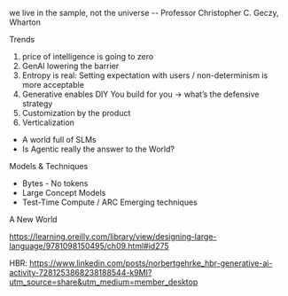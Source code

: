 we live in the sample, not the universe
-- Professor Christopher C. Geczy, Wharton 




Trends

1. price of intelligence is going to zero
2. GenAI lowering the barrier
3. Entropy is real: Setting expectation with users / non-determinism is more acceptable
4. Generative enables DIY  You build for you → what’s the defensive strategy
5. Customization by the product
6. Verticalization
- A world full of SLMs
- Is Agentic really the answer to the World?

Models & Techniques

- Bytes - No tokens
- Large Concept Models
- Test-Time Compute / ARC Emerging techniques

A New World

https://learning.oreilly.com/library/view/designing-large-language/9781098150495/ch09.html#id275


HBR: https://www.linkedin.com/posts/norbertgehrke_hbr-generative-ai-activity-7281253868238188544-k9MI?utm_source=share&utm_medium=member_desktop


